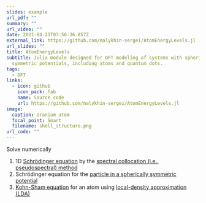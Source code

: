 ```yaml
---
slides: example
url_pdf: ""
summary: ""
url_video: ""
date: 2021-04-21T07:56:36.857Z
external_link: https://github.com/malykhin-sergei/AtomEnergyLevels.jl
url_slides: ""
title: AtomEnergyLevels
subtitle: Julia module designed for DFT modeling of systems with spherically
  symmetric potentials, including atoms and quantum dots.
tags:
  - DFT
links:
  - icon: github
    icon_pack: fab
    name: Source code
    url: https://github.com/malykhin-sergei/AtomEnergyLevels.jl
image:
  caption: Uranium atom
  focal_point: Smart
  filename: shell_structure.png
url_code: ""
---
```

Solve numerically

 1. 1D [Schrödinger equation](https://en.wikipedia.org/wiki/Schr%C3%B6dinger_equation) by the [spectral collocation (i.e., pseudospectral) method](https://en.wikipedia.org/wiki/Collocation_method)
 2. Schrödinger equation for the [particle in a spherically symmetric potential](https://en.wikipedia.org/wiki/Particle_in_a_spherically_symmetric_potential)
 3. [Kohn-Sham equation](https://en.wikipedia.org/wiki/Kohn%E2%80%93Sham_equations) for an atom using [local-density approximation (LDA)](https://en.wikipedia.org/wiki/Local-density_approximation)
